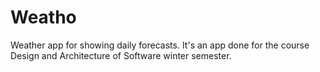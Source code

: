 # Weatho
Weather app for showing daily forecasts.
It's an app done for the course Design and Architecture of Software winter semester.
